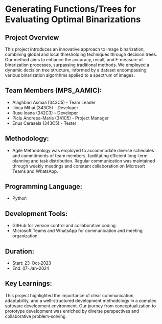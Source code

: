 # Generating Functions/Trees for Evaluating Optimal Binarizations

## Project Overview
This project introduces an innovative approach to image binarization, combining global and local thresholding techniques through decision trees. Our method aims to enhance the accuracy, recall, and F-measure of binarization processes, surpassing traditional methods. We employed a dynamic decision tree structure, informed by a dataset encompassing various binarization algorithms applied to a spectrum of images.

## Team Members (MPS_AAMIC):
- Alaghbari Asmaa (343C5) - Team Leader
- Ilinca Mihai (343C5) - Developer
- Rusu Ioana (342C3) - Developer
- Piciu Andreea-Maria (341C5) - Project Manager
- Enus Cerasela (343C5) - Tester

## Methodology: 
- Agile Methodology was employed to accommodate diverse schedules and commitments of team members, facilitating efficient long-term planning and task distribution. Regular communication was maintained through weekly meetings and constant collaboration on Microsoft Teams and WhatsApp.

## Programming Language: 
- Python

## Development Tools:
- GitHub for version control and collaborative coding.
- Microsoft Teams and WhatsApp for communication and meeting organization.

## Duration:
- Start: 23-Oct-2023
- End: 07-Jan-2024

## Key Learnings:
This project highlighted the importance of clear communication, adaptability, and a well-structured development methodology in a complex software development environment. Our journey from conceptualization to prototype development was enriched by diverse perspectives and collaborative problem-solving.
